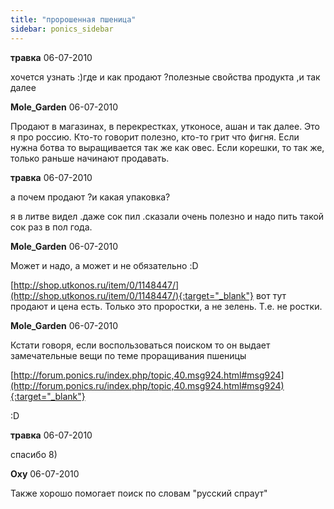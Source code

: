 ```yaml
---
title: "пророшенная пшеница"
sidebar: ponics_sidebar
---
```


**травка** 06-07-2010

хочется узнать :)где и как продают ?полезные свойства продукта ,и так далее


**Mole_Garden** 06-07-2010

Продают в магазинах, в перекрестках, утконосе, ашан и так далее. Это я про россию. Кто-то говорит полезно, кто-то грит что фигня. Если нужна ботва то выращивается так же как овес. Если корешки, то так же, только раньше начинают продавать.


**травка** 06-07-2010

а почем продают ?и какая упаковка?

я в литве видел .даже сок пил .сказали очень полезно и надо пить такой сок раз в пол года.


**Mole_Garden** 06-07-2010

Может и надо, а может и не обязательно :D

[http://shop.utkonos.ru/item/0/1148447/](http://shop.utkonos.ru/item/0/1148447/){:target="_blank"} вот тут продают и цена есть. Только это проростки, а не зелень. Т.е. не ростки.


**Mole_Garden** 06-07-2010

Кстати говоря, если воспользоваться поиском то он выдает замечательные вещи по теме проращивания пшеницы 

[http://forum.ponics.ru/index.php/topic,40.msg924.html#msg924](http://forum.ponics.ru/index.php/topic,40.msg924.html#msg924){:target="_blank"}

:D


**травка** 06-07-2010

спасибо 8) 


**Oxy** 06-07-2010

Также хорошо помогает поиск по словам "русский спраут"


